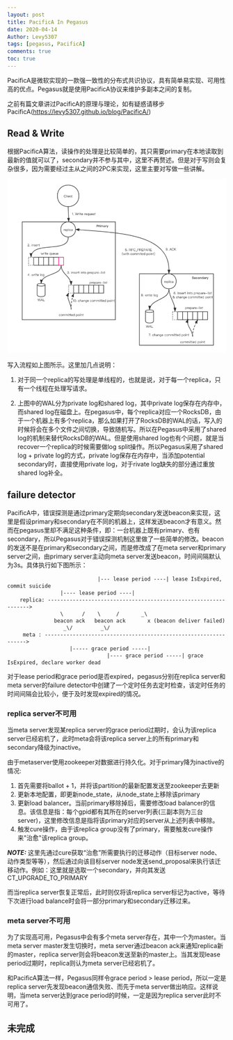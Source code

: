 ```yaml
---
layout: post
title: PacificA In Pegasus
date: 2020-04-14
Author: Levy5307
tags: [pegasus, PacificA]
comments: true
toc: true
---
```


PacificA是微软实现的一款强一致性的分布式共识协议，具有简单易实现、可用性高的优点。Pegasus就是使用PacificA协议来维护多副本之间的复制。

之前有篇文章讲过PacificA的原理与理论，如有疑惑请移步PacificA(https://levy5307.github.io/blog/PacificA/)

## Read & Write
根据PacificA算法，读操作的处理是比较简单的，其只需要primary在本地读取到最新的值就可以了，secondary并不参与其中，这里不再赘述。但是对于写则会复杂很多，因为需要经过主从之间的2PC来实现，这里主要对写做一些讲解。

![Write流程](../images/pegasus-pacifica-write-process.png)

写入流程如上图所示。这里加几点说明：

1. 对于同一个replica的写处理是单线程的，也就是说，对于每一个replica，只有一个线程在处理写请求。

2. 上图中的WAL分为private log和shared log，其中private log保存在内存中，而shared log在磁盘上。在pegasus中，每个replica对应一个RocksDB，由于一个机器上有多个replica，那么如果打开了RocksDB的WAL的话，写入的时候将会在多个文件之间切换，导致随机写。所以在Pegasus中采用了shared log的机制来替代RocksDB的WAL。但是使用shared log也有个问题，就是当recover一个replica的时候需要做log split操作。所以Pegasus采用了shared log + private log的方式，private log保存在内存中，当添加potential secondary时，直接使用private log，对于rivate log缺失的部分通过重放shared log补全。

## failure detector

PacificA中，错误探测是通过primary定期向secondary发送beacon来实现，这里是假设primary和secondary在不同的机器上，这样发送beacon才有意义。然而在pegasus里却不满足这种条件，即：一台机器上既有primary、也有secondary，所以Pegasus对于错误探测机制这里做了一些简单的修改。beacon的发送不是在primary和secondary之间，而是修改成了在meta server和primary server之间，由primary server主动向meta server发送beacon，时间间隔默认为3s。具体执行如下图所示：

```
                             |--- lease period ----| lease IsExpired, commit suicide
                 |---- lease period ----|
    replica: ---------------------------------------------------------------->
                 \      /    \     /       _\
               beacon ack   beacon ack       x (beacon deliver failed)
                  _\/         _\/
     meta : ---------------------------------------------------------------->
                    |----- grace period -----|
                                |---- grace period -----| grace IsExpired, declare worker dead
```

对于lease period和grace period是否expired，pegasus分别在replica server和meta server的failure detector中创建了一个定时任务去定时检查，该定时任务的时间间隔会比较小，便于及时发现expired的情况。

### replica server不可用

当meta server发现某replica server的grace period过期时，会认为该replica server已经宕机了，此时meta会将该replica server上的所有primary和secondary降级为inactive。

由于metaserver使用zookeeper对数据进行持久化。对于primary降为inactive的情况: 
1. 首先需要将ballot + 1，并将该partition的最新配置发送至zookeeper去更新
2. 更新本地配置，即更新node_state，从node_state上移除该primary
3. 更新load balancer。当前primary移除掉后，需要修改load balancer的信息。该信息是指：每个gpid都有其所在的server列表(三副本则为三台server)，这里修改信息是指将该primary对应的server从上述列表中移除。
4. 触发cure操作，由于该replica group没有了primary，需要触发cure操作来"治愈"该replica group。

***NOTE:*** 这里先通过cure获取“治愈”所需要执行的迁移动作（目标server node、动作类型等等），然后通过向该目标server node发送send_proposal来执行该迁移动作。例如：这里就是选取一个secondary，并向其发送CT_UPGRADE_TO_PRIMARY

而当replica server恢复正常后，此时则仅将该replica server标记为active，等待下次进行load balance时会将一部分primary和secondary迁移过来。

### meta server不可用

为了实现高可用，Pegasus中会有多个meta server存在，其中一个为master。当meta server master发生切换时，meta server通过beacon ack来通知replica新的master，replica server则会将beacon发送至新的master上。当其发现lease period过期时，replica则认为meta server已经宕机了。

和PacificA算法一样，Pegasus同样令grace period > lease period，所以一定是replica server先发现beacon通信失败、而先于meta server做出响应。这样说明，当meta server达到grace period的时候，一定是因为replica server此时不可用了。

## 未完成
